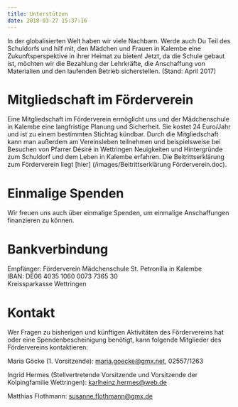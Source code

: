 ```yaml
---
title: Unterstützen
date: 2018-03-27 15:37:16
---
```


In der globalisierten Welt haben wir viele Nachbarn. Werde auch Du Teil des Schuldorfs und hilf mit, den Mädchen und Frauen in Kalembe eine Zukunftsperspektive in ihrer Heimat zu bieten! Jetzt, da die Schule gebaut ist, möchten wir die Bezahlung der Lehrkräfte, die Anschaffung von Materialien und den laufenden Betrieb sicherstellen. (Stand: April 2017)

# Mitgliedschaft im Förderverein

Eine Mitgliedschaft im Förderverein ermöglicht uns und der Mädchenschule in Kalembe eine langfristige Planung und Sicherheit. Sie kostet 24 Euro/Jahr und ist zu einem bestimmten Stichtag kündbar. Durch die Mitgliedschaft kann man außerdem am Vereinsleben teilnehmen und beispielsweise bei Besuchen von Pfarrer Désiré in Wettringen Neuigkeiten und Hintergründe zum Schuldorf und dem Leben in Kalembe erfahren. Die Beitrittserklärung zum Förderverein liegt [hier] (/images/Beitrittserklärung Förderverein.doc). 

# Einmalige Spenden

Wir freuen uns auch über einmalige Spenden, um einmalige Anschaffungen finanzieren zu können.

# Bankverbindung

Empfänger: Förderverein Mädchenschule St. Petronilla in Kalembe  
IBAN: DE06 4035 1060 0073 7365 30  
Kreissparkasse Wettringen  

# Kontakt

Wer Fragen zu bisherigen und künftigen Aktivitäten des Fördervereins hat oder eine Spendenbescheinigung benötigt, kann folgende Mitglieder des Fördervereins kontaktieren:

Maria Göcke (1. Vorsitzende): maria.goecke@gmx.net, 02557/1263

Ingrid Hermes (Stellvertretende Vorsitzende und Vorsitzende der Kolpingfamilie Wettringen): karlheinz.hermes@web.de

Matthias Flothmann: susanne.flothmann@gmx.de
